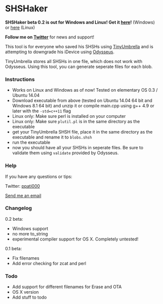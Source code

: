 # SHSHaker #

**SHSHaker beta 0.2 is out for Windows and Linux! Get it [here](https://bitbucket.org/ppati000/shshaker/downloads/SHSHaker-beta-0.2-windows.zip)!** (Windows) or [here](https://bitbucket.org/ppati000/shshaker/downloads/SHSHaker-beta-0.2-linux.zip) (Linux)

**Follow me on [Twitter](http://twitter.com/ppati000)** for news and support!

This tool is for everyone who saved his SHSHs using [TinyUmbrella](http://blog.firmwareumbrella.com/) and is attempting to downgrade his iDevice using [Odysseus](https://dayt0n.github.io/articles/Odysseus/).

TinyUmbrella stores all SHSHs in one file, which does not work with Odysseus. Using this tool, you can generate seperate files for each blob.

### Instructions ###

* Works on Linux and Windows as of now! Tested on elementary OS 0.3 / Ubuntu 14.04
* Download executable from above (tested on Ubuntu 14.04 64 bit and Windows 8.1 64 bit) and unzip it or compile main.cpp using g++ 4.9 or later with the `-std=c++11` flag
* Linux only: Make sure perl is installed on your computer
* Linux only: Make sure `plutil.pl` is in the same directory as the executable
* get your TinyUmbrella SHSH file, place it in the same directory as the executable and rename it to `blobs.shsh`
* run the executable
* now you should have all your SHSHs in seperate files. Be sure to validate them using `validate` provided by Odysseus.

### Help ###

If you have any questions or tips:

Twitter: [ppati000](http://twitter.com/ppati000)

[Send me an email](mailto:ppati000@me.com)

### Changelog ###

0.2 beta:
* Windows support
* no more to_string
* experimental compiler support for OS X. Completely untested!

0.1 beta:

* Fix filenames
* Add error checking for zcat and perl

### Todo ###
* Add support for different filenames for Erase and OTA
* OS X version
* Add stuff to todo